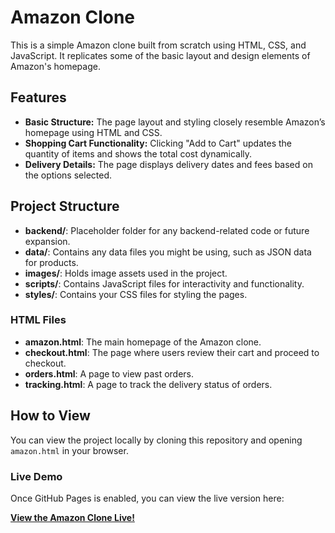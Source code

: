 # Amazon Clone

This is a simple Amazon clone built from scratch using HTML, CSS, and JavaScript. It replicates some of the basic layout and design elements of Amazon's homepage.

## Features

- **Basic Structure:** The page layout and styling closely resemble Amazon’s homepage using HTML and CSS.
- **Shopping Cart Functionality:** Clicking "Add to Cart" updates the quantity of items and shows the total cost dynamically.
- **Delivery Details:** The page displays delivery dates and fees based on the options selected.

## Project Structure

- **backend/**: Placeholder folder for any backend-related code or future expansion.
- **data/**: Contains any data files you might be using, such as JSON data for products.
- **images/**: Holds image assets used in the project.
- **scripts/**: Contains JavaScript files for interactivity and functionality.
- **styles/**: Contains your CSS files for styling the pages.

### HTML Files

- **amazon.html**: The main homepage of the Amazon clone.
- **checkout.html**: The page where users review their cart and proceed to checkout.
- **orders.html**: A page to view past orders.
- **tracking.html**: A page to track the delivery status of orders.

## How to View

You can view the project locally by cloning this repository and opening `amazon.html` in your browser.

### Live Demo

Once GitHub Pages is enabled, you can view the live version here:

**[View the Amazon Clone Live!](your-live-link)**

